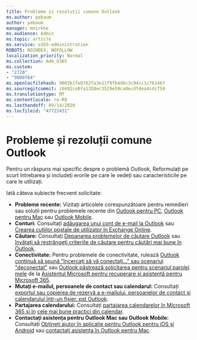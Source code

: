 ```yaml
---
title: Probleme și rezoluții comune Outlook
ms.author: pebaum
author: pebaum
manager: mnirkhe
ms.audience: Admin
ms.topic: article
ms.service: o365-administration
ROBOTS: NOINDEX, NOFOLLOW
localization_priority: Normal
ms.collection: Adm_O365
ms.custom:
- "2728"
- "9000784"
ms.openlocfilehash: 9003b1fe8782fa3e11f9fb4d6c3c04cc1c7614b7
ms.sourcegitcommit: c6692ce0fa1358ec3529e59ca0ecdfdea4cdc759
ms.translationtype: MT
ms.contentlocale: ro-RO
ms.lasthandoff: 09/14/2020
ms.locfileid: "47722431"
---
```

# <a name="outlook-common-issues-and-resolutions"></a>Probleme și rezoluții comune Outlook

Pentru un răspuns mai specific despre o problemă Outlook, Reformulați pe scurt întrebarea și includeți erorile pe care le vedeți sau caracteristicile pe care le utilizați.

Iată câteva subiecte frecvent solicitate:

- **Probleme recente:**  Vizitați articolele corespunzătoare pentru remedieri sau soluții pentru problemele recente din  [Outlook pentru PC](https://support.office.com/article/ecf61305-f84f-4e13-bb73-95a214ac1230),  [Outlook pentru Mac](https://support.office.com/article/54afa5e3-db38-422a-9d94-3b55330ded8e)  sau  [Outlook Mobile](https://support.office.com/article/a264ef01-9c88-48fb-9285-7017e4f31f02).
- **Conturi:**  Consultați  [adăugarea unui cont de e-mail la Outlook](https://support.office.com/article/6e27792a-9267-4aa4-8bb6-c84ef146101b)  sau  [Crearea cutiilor poștale de utilizator în Exchange Online](https://docs.microsoft.com/Exchange/recipients-in-exchange-online/create-user-mailboxes).
- **Căutare:**  Consultați  [Depanarea problemelor de căutare Outlook](https://support.office.com/article/2556b11f-f4d8-46be-b0a7-de33a3f4f066)  sau  [învățați să restrângeți criteriile de căutare pentru căutări mai bune în Outlook](https://support.office.com/article/D824D1E9-A255-4C8A-8553-276FB895A8DA).
- **Conectivitate:**  Pentru problemele de conectivitate, rulează  [Outlook continuă să spună "încercați să vă conectați..." sau scenariul "deconectat"](https://aka.ms/SaRA-OutlookDisconnect)  sau  [Outlook păstrează solicitarea pentru scenariul parolei mele](https://aka.ms/SaRA-OutlookPwdPrompt)  de la  [Asistentul Microsoft pentru recuperare și asistență pentru Microsoft 365](https://diagnostics.outlook.com/#/).
- **Mutați e-mailul, persoanele de contact sau calendarul:**  Consultați  [exportul sau copierea de rezervă a e-mailului, persoanelor de contact și calendarului într-un fișier. pst Outlook](https://support.office.com/article/14252b52-3075-4e9b-be4e-ff9ef1068f91).
- **Partajarea calendarului:**  Consultați  [partajarea calendarelor în Microsoft 365 și în](https://support.office.com/article/b576ecc3-0945-4d75-85f1-5efafb8a37b4)  [cele mai bune practici din calendar](https://support.office.com/article/D93F72D3-2361-4E0D-8D6A-5C4939C17F39).
- **Contactați asistența pentru Outlook Mac sau Outlook Mobile:**  Consultați  [Obțineți ajutor în aplicație pentru Outlook pentru iOS și Android](https://support.office.com/article/218a22d1-9fa5-4889-b689-de1c63493243)  sau  [contactați asistența în Outlook pentru Mac](https://support.office.com/article/d0410177-8e65-4487-93f7-206a3a3d71a8).

